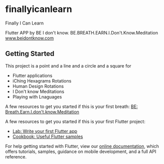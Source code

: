 # finallyicanlearn

Finally I Can Learn

Flutter APP by BE I don't know.
BE.BREATH.EARN.I.Don't.Know.Meditation
www.beidontknow.com

## Getting Started

This project is a point and a line and a circle and a square for
- Flutter applications
- iChing Hexagrams Rotations
- Human Design Rotations
- I Don't know Meditations
- Playing with Lnaguages

A few resources to get you started if this is your first breath:
[BE: Breath.Earn.I.don't.know.Meditation](https://www.beidontknow.com)


A few resources to get you started if this is your first Flutter project:

- [Lab: Write your first Flutter app](https://flutter.dev/docs/get-started/codelab)
- [Cookbook: Useful Flutter samples](https://flutter.dev/docs/cookbook)

For help getting started with Flutter, view our
[online documentation](https://flutter.dev/docs), which offers tutorials,
samples, guidance on mobile development, and a full API reference.
